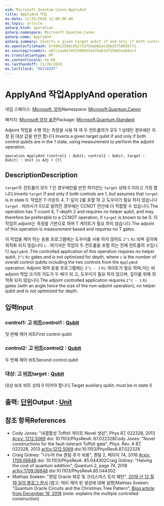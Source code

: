 ```yaml
---
uid: Microsoft.Quantum.Canon.ApplyAnd
title: ApplyAnd 작업
ms.date: 11/25/2020 12:00:00 AM
ms.topic: article
qsharp.kind: operation
qsharp.namespace: Microsoft.Quantum.Canon
qsharp.name: ApplyAnd
qsharp.summary: Inverts a given target qubit if and only if both control qubits are in the 1 state, using measurement to perform the adjoint operation.
ms.openlocfilehash: b749013584c89273375da002ac36b3575085b7f2
ms.sourcegitcommit: a87c1aa8e7453360025e47ba614f25b02ea84ec3
ms.translationtype: MT
ms.contentlocale: ko-KR
ms.lasthandoff: 11/26/2020
ms.locfileid: "96219297"
---
```

# <a name="applyand-operation"></a><span data-ttu-id="a4220-102">ApplyAnd 작업</span><span class="sxs-lookup"><span data-stu-id="a4220-102">ApplyAnd operation</span></span>

<span data-ttu-id="a4220-103">네임 스페이스: [Microsoft. 양자](xref:Microsoft.Quantum.Canon)</span><span class="sxs-lookup"><span data-stu-id="a4220-103">Namespace: [Microsoft.Quantum.Canon](xref:Microsoft.Quantum.Canon)</span></span>

<span data-ttu-id="a4220-104">패키지: [Microsoft 양자 표준](https://nuget.org/packages/Microsoft.Quantum.Standard)</span><span class="sxs-lookup"><span data-stu-id="a4220-104">Package: [Microsoft.Quantum.Standard](https://nuget.org/packages/Microsoft.Quantum.Standard)</span></span>


<span data-ttu-id="a4220-105">Adjoint 작업을 수행 하는 측정을 사용 하 여 두 컨트롤의가 모두 1 상태인 경우에만 지정 된 대상 값을 반전 합니다.</span><span class="sxs-lookup"><span data-stu-id="a4220-105">Inverts a given target qubit if and only if both control qubits are in the 1 state, using measurement to perform the adjoint operation.</span></span>

```qsharp
operation ApplyAnd (control1 : Qubit, control2 : Qubit, target : Qubit) : Unit is Adj + Ctl
```


## <a name="description"></a><span data-ttu-id="a4220-106">Description</span><span class="sxs-lookup"><span data-stu-id="a4220-106">Description</span></span>

<span data-ttu-id="a4220-107">`target`두 컨트롤이 모두 1 인 경우에만를 반전 하지만는 `target` 상태 0 이라고 가정 합니다.</span><span class="sxs-lookup"><span data-stu-id="a4220-107">Inverts `target` if and only if both controls are 1, but assumes that `target` is in state 0.</span></span>  <span data-ttu-id="a4220-108">작업은 T-카운트 4, T-깊이 2를 포함 하 고 도우미가 필요 하지 않습니다 `target` . 따라서가 0으로 알려진 경우에는 CCNOT 연산에 더 적합할 수 있습니다.</span><span class="sxs-lookup"><span data-stu-id="a4220-108">The operation has T-count 4, T-depth 2 and requires no helper qubit, and may therefore be preferable to a CCNOT operation, if `target` is known to be 0.</span></span>  <span data-ttu-id="a4220-109">이 작업의 adjoint는 측정을 기반으로 하며 T 게이트가 필요 하지 않습니다.</span><span class="sxs-lookup"><span data-stu-id="a4220-109">The adjoint of this operation is measurement based and requires no T gates.</span></span>

<span data-ttu-id="a4220-110">이 작업을 제어 하는 응용 프로그램에는 도우미를 사용 하지 않아도 `2^c` `Rz` 되며 깊이에 최적화 되지 않습니다 `c` . 여기서은 작업의 두 컨트롤을 포함 하는 전체 컨트롤의 수입니다 `ApplyAnd` .</span><span class="sxs-lookup"><span data-stu-id="a4220-110">The controlled application of this operation requires no helper qubit, `2^c` `Rz` gates and is not optimized for depth, where `c` is the number of overall control qubits including the two controls from the `ApplyAnd` operation.</span></span>  <span data-ttu-id="a4220-111">Adjoint 제어 응용 프로그램에는 `2^c - 1` `Rz` 게이트가 필요 하며,이는 비 adjoint 작업 크기의 각도가 두 배가 되 고, 도우미가 필요 하지 않으며, 깊이를 위해 최적화 되지 않습니다.</span><span class="sxs-lookup"><span data-stu-id="a4220-111">The adjoint controlled application requires `2^c - 1` `Rz` gates (with an angle twice the size of the non-adjoint operation), no helper qubit and is not optimized for depth.</span></span>

## <a name="input"></a><span data-ttu-id="a4220-112">입력</span><span class="sxs-lookup"><span data-stu-id="a4220-112">Input</span></span>

### <a name="control1--qubit"></a><span data-ttu-id="a4220-113">control1: 고 [비트](xref:microsoft.quantum.lang-ref.qubit)</span><span class="sxs-lookup"><span data-stu-id="a4220-113">control1 : [Qubit](xref:microsoft.quantum.lang-ref.qubit)</span></span>

<span data-ttu-id="a4220-114">첫 번째 제어 비트</span><span class="sxs-lookup"><span data-stu-id="a4220-114">First control qubit</span></span>


### <a name="control2--qubit"></a><span data-ttu-id="a4220-115">control2: 고 [비트](xref:microsoft.quantum.lang-ref.qubit)</span><span class="sxs-lookup"><span data-stu-id="a4220-115">control2 : [Qubit](xref:microsoft.quantum.lang-ref.qubit)</span></span>

<span data-ttu-id="a4220-116">두 번째 제어 비트</span><span class="sxs-lookup"><span data-stu-id="a4220-116">Second control qubit</span></span>


### <a name="target--qubit"></a><span data-ttu-id="a4220-117">대상: 고 [비트](xref:microsoft.quantum.lang-ref.qubit)</span><span class="sxs-lookup"><span data-stu-id="a4220-117">target : [Qubit](xref:microsoft.quantum.lang-ref.qubit)</span></span>

<span data-ttu-id="a4220-118">대상 보조 비트 상태 0 이어야 합니다.</span><span class="sxs-lookup"><span data-stu-id="a4220-118">Target auxiliary qubit; must be in state 0</span></span>



## <a name="output--unit"></a><span data-ttu-id="a4220-119">출력: [단위](xref:microsoft.quantum.lang-ref.unit)</span><span class="sxs-lookup"><span data-stu-id="a4220-119">Output : [Unit](xref:microsoft.quantum.lang-ref.unit)</span></span>



## <a name="references"></a><span data-ttu-id="a4220-120">참조 항목</span><span class="sxs-lookup"><span data-stu-id="a4220-120">References</span></span>

- <span data-ttu-id="a4220-121">Cody Jones: "내결함성 Toffoli 게이트 Novel 생성", Phys 87, 022328, 2013 [Arxiv: 1212.5069](https://arxiv.org/abs/1212.5069) doi: 10.1103/PhysRevA. 87.022328</span><span class="sxs-lookup"><span data-stu-id="a4220-121">Cody Jones: "Novel constructions for the fault-tolerant Toffoli gate", Phys. Rev. A 87, 022328, 2013 [arXiv:1212.5069](https://arxiv.org/abs/1212.5069) doi:10.1103/PhysRevA.87.022328</span></span>
- <span data-ttu-id="a4220-122">Craig Gidney: "나누어 the 퀀텀 추가 비용", 퀀텀 2, 페이지 74, 2018 [Arxiv: 1709.06648](https://arxiv.org/abs/1709.06648) doi: 10.1103/PhysRevA. 85.044302</span><span class="sxs-lookup"><span data-stu-id="a4220-122">Craig Gidney: "Halving the cost of quantum addition", Quantum 2, page 74, 2018 [arXiv:1709.06648](https://arxiv.org/abs/1709.06648) doi:10.1103/PhysRevA.85.044302</span></span>
- <span data-ttu-id="a4220-123">Mathias Soeken: "퀀텀 Oracle 회로 및 크리스마스 트리 패턴", [2019 년 12 월 19 일의 블로그 문서](https://msoeken.github.io/blog_qac.html) (참고: 여러 제어 된 생성에 대해 설명)</span><span class="sxs-lookup"><span data-stu-id="a4220-123">Mathias Soeken: "Quantum Oracle Circuits and the Christmas Tree Pattern", [Blog article from December 19, 2019](https://msoeken.github.io/blog_qac.html) (note: explains the multiple controlled construction)</span></span>